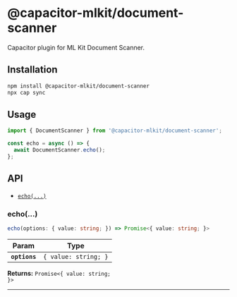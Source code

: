 # @capacitor-mlkit/document-scanner

Capacitor plugin for ML Kit Document Scanner.

## Installation

```bash
npm install @capacitor-mlkit/document-scanner
npx cap sync
```

## Usage

```typescript
import { DocumentScanner } from '@capacitor-mlkit/document-scanner';

const echo = async () => {
  await DocumentScanner.echo();
};
```

## API

<docgen-index>

* [`echo(...)`](#echo)

</docgen-index>

<docgen-api>
<!--Update the source file JSDoc comments and rerun docgen to update the docs below-->

### echo(...)

```typescript
echo(options: { value: string; }) => Promise<{ value: string; }>
```

| Param         | Type                            |
| ------------- | ------------------------------- |
| **`options`** | <code>{ value: string; }</code> |

**Returns:** <code>Promise&lt;{ value: string; }&gt;</code>

--------------------

</docgen-api>
